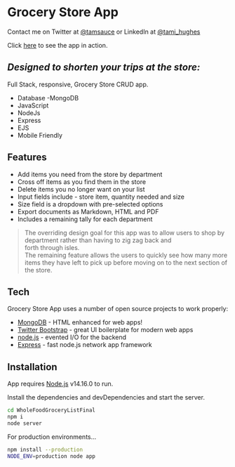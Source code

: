 # Grocery Store App 
Contact me on Twitter at [@tamsauce] or LinkedIn at [@tami_hughes]

Click [here] to see the app in action.
## _Designed to shorten your trips at the store:_ 
Full Stack, responsive, Grocery Store CRUD app.  

- Database -MongoDB
- JavaScript 
- NodeJs
- Express
- EJS
- Mobile Friendly

## Features

- Add items you need from the store by department
- Cross off items as you find them in the store 
- Delete items you no longer want on your list 
- Input fields include - store item, quantity needed and size
- Size field is a dropdown with pre-selected options 
- Export documents as Markdown, HTML and PDF
- Includes a remaining tally for each department 
> The overriding design goal for this app 
> was to allow users to shop by department 
> rather than having to zig zag back and  
> forth through isles.  
> The remaining feature allows the users to 
> quickly see how many more items they 
> have left to pick up before moving 
> on to the next section of the store.  


## Tech

Grocery Store App uses a number of open source projects to work properly:

- [MongoDB] - HTML enhanced for web apps!
- [Twitter Bootstrap] - great UI boilerplate for modern web apps
- [node.js] - evented I/O for the backend
- [Express] - fast node.js network app framework 



## Installation
App requires [Node.js](https://nodejs.org/) v14.16.0 to run.

Install the dependencies and devDependencies and start the server.

```sh
cd WholeFoodGroceryListFinal
npm i
node server
```

For production environments...

```sh
npm install --production
NODE_ENV=production node app
```




[//]: # (These are reference links used in the body of this note and get stripped out when the markdown processor does its job. There is no need to format nicely because it shouldn't be seen. Thanks SO - http://stackoverflow.com/questions/4823468/store-comments-in-markdown-syntax)

   [here]: <https://personal-grocery-store-list.herokuapp.com/>
   [git-repo-url]: <https://github.com/Tamsauce/GroceryList>
   [node.js]: <http://nodejs.org>
   [Twitter Bootstrap]: <http://twitter.github.com/bootstrap/>
   [@tamsauce]: <https://twitter.com/tamsaucce>
   [express]: <http://expressjs.com>
   [MongoDB]:<https://www.mongodb.com/>
   [@tami_hughes]:<https://www.linkedin.com/in/tami-hughes-58074a72/>
